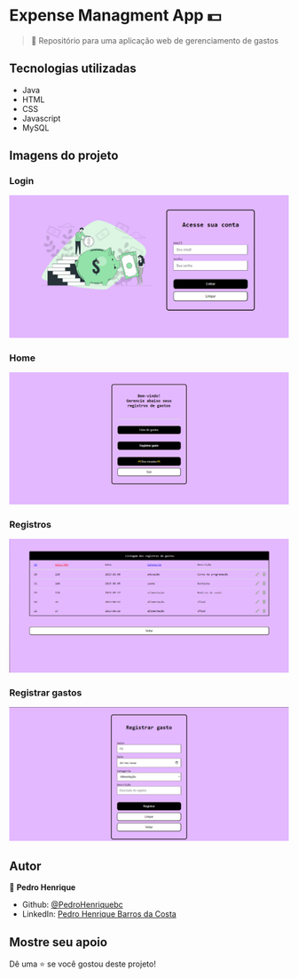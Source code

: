 
# Expense Managment App 💵


> 🏡 Repositório para uma aplicação web de gerenciamento de gastos

## Tecnologias utilizadas
* Java
* HTML
* CSS
* Javascript
* MySQL

## Imagens do projeto

### Login
![Tela de login](./frontend/assets/images/login.gif)

### Home
![Tela da Home](./frontend/assets/images/home.png)

### Registros
![Tela de Registros](./frontend/assets/images/registros.png)

### Registrar gastos
![Tela de registrar gastos](./frontend/assets/images/registrar-gasto.png)


## Autor
👤 **Pedro Henrique**
* Github: [@PedroHenriquebc](https://github.com/PedroHenriquebc)
* LinkedIn: [Pedro Henrique Barros da Costa](https://www.linkedin.com/in/pedro-henriquebc/)



## Mostre seu apoio

Dê uma ⭐️ se você gostou deste projeto!
